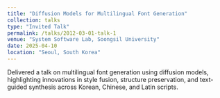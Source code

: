 ```yaml
---
title: "Diffusion Models for Multilingual Font Generation"
collection: talks
type: "Invited Talk"
permalink: /talks/2012-03-01-talk-1
venue: "System Software Lab, Soongsil University"
date: 2025-04-10
location: "Seoul, South Korea"
---
```



Delivered a talk on multilingual font generation using diffusion models, highlighting innovations in style fusion, structure preservation, and text-guided synthesis across Korean, Chinese, and Latin scripts.
